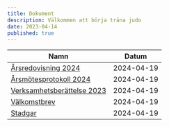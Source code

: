 ```yaml
---
title: Dokument
description: Välkommen att börja träna judo
date: 2023-04-14
published: true
---
```


| Namn                                                                    | Datum      |
| ----------------------------------------------------------------------- | ---------- |
| [Årsredovisning 2024](/files/ÖBK_Integritetspolicy_2024.pdf)            | 2024-04-19 |
| [Årsmötesprotokoll 2024](/files/ÖBK_Årsmötesprotokoll_2024.pdf)         | 2024-04-19 |
| [Verksamhetsberättelse 2023](/files/ÖBK_Verksamhetsberättelse_2023.pdf) | 2024-04-19 |
| [Välkomstbrev](/files/ÖBK_Välkomstbrev.pdf)                             | 2024-04-19 |
| [Stadgar](/files/ÖBK_Stadgar_20240323.pdf)                              | 2024-04-19 |
